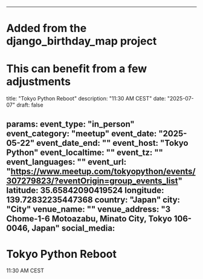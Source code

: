 
---
# Added from the django_birthday_map project
# This can benefit from a few adjustments
title: "Tokyo Python Reboot"
description: "11:30 AM CEST"
date: "2025-07-07"
draft: false

params:
  event_type: "in_person"
  event_category: "meetup"
  event_date: "2025-05-22"
  event_date_end: ""
  event_host: "Tokyo Python"
  event_localtime: ""
  event_tz: ""
  event_languages: ""
  event_url: "https://www.meetup.com/tokyopython/events/307279823/?eventOrigin=group_events_list"
  latitude: 35.65842090419524
  longitude: 139.72832235447368
  country: "Japan"
  city: "City"
  venue_name: ""
  venue_address: "3 Chome-1-6 Motoazabu, Minato City, Tokyo 106-0046, Japan"
  social_media:
---

# Tokyo Python Reboot

11:30 AM CEST
